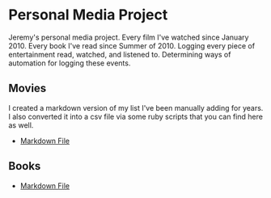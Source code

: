 # Personal Media Project

Jeremy's personal media project. Every film I've watched since January 2010. Every book I've read since Summer of 2010. Logging every piece of entertainment read, watched, and listened to. Determining ways of automation for logging these events.

## Movies

I created a markdown version of my list I've been manually adding for years. I also converted it into a csv file via some ruby scripts that you can find here as well.

* [Markdown File](./Movies/watched-movies.md)

## Books

* [Markdown File](./Books/read-books.md)
